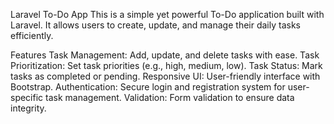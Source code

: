 Laravel To-Do App
This is a simple yet powerful To-Do application built with Laravel. It allows users to create, update, and manage their daily tasks efficiently.

Features
Task Management: Add, update, and delete tasks with ease.
Task Prioritization: Set task priorities (e.g., high, medium, low).
Task Status: Mark tasks as completed or pending.
Responsive UI: User-friendly interface with Bootstrap.
Authentication: Secure login and registration system for user-specific task management.
Validation: Form validation to ensure data integrity.
